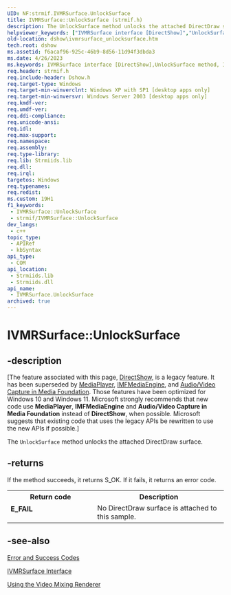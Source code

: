 ```yaml
---
UID: NF:strmif.IVMRSurface.UnlockSurface
title: IVMRSurface::UnlockSurface (strmif.h)
description: The UnlockSurface method unlocks the attached DirectDraw surface.
helpviewer_keywords: ["IVMRSurface interface [DirectShow]","UnlockSurface method","IVMRSurface.UnlockSurface","IVMRSurface::UnlockSurface","IVMRSurfaceUnlockSurface","UnlockSurface","UnlockSurface method [DirectShow]","UnlockSurface method [DirectShow]","IVMRSurface interface","dshow.ivmrsurface_unlocksurface","strmif/IVMRSurface::UnlockSurface"]
old-location: dshow\ivmrsurface_unlocksurface.htm
tech.root: dshow
ms.assetid: f6acaf96-925c-46b9-8d56-11d94f3dbda3
ms.date: 4/26/2023
ms.keywords: IVMRSurface interface [DirectShow],UnlockSurface method, IVMRSurface.UnlockSurface, IVMRSurface::UnlockSurface, IVMRSurfaceUnlockSurface, UnlockSurface, UnlockSurface method [DirectShow], UnlockSurface method [DirectShow],IVMRSurface interface, dshow.ivmrsurface_unlocksurface, strmif/IVMRSurface::UnlockSurface
req.header: strmif.h
req.include-header: Dshow.h
req.target-type: Windows
req.target-min-winverclnt: Windows XP with SP1 [desktop apps only]
req.target-min-winversvr: Windows Server 2003 [desktop apps only]
req.kmdf-ver: 
req.umdf-ver: 
req.ddi-compliance: 
req.unicode-ansi: 
req.idl: 
req.max-support: 
req.namespace: 
req.assembly: 
req.type-library: 
req.lib: Strmiids.lib
req.dll: 
req.irql: 
targetos: Windows
req.typenames: 
req.redist: 
ms.custom: 19H1
f1_keywords:
 - IVMRSurface::UnlockSurface
 - strmif/IVMRSurface::UnlockSurface
dev_langs:
 - c++
topic_type:
 - APIRef
 - kbSyntax
api_type:
 - COM
api_location:
 - Strmiids.lib
 - Strmiids.dll
api_name:
 - IVMRSurface.UnlockSurface
archived: true
---
```


# IVMRSurface::UnlockSurface


## -description

\[The feature associated with this page, [DirectShow](/windows/win32/directshow/directshow), is a legacy feature. It has been superseded by [MediaPlayer](/uwp/api/Windows.Media.Playback.MediaPlayer), [IMFMediaEngine](/windows/win32/api/mfmediaengine/nn-mfmediaengine-imfmediaengine), and [Audio/Video Capture in Media Foundation](/windows/win32/medfound/audio-video-capture-in-media-foundation). Those features have been optimized for Windows 10 and Windows 11. Microsoft strongly recommends that new code use **MediaPlayer**, **IMFMediaEngine** and **Audio/Video Capture in Media Foundation** instead of **DirectShow**, when possible. Microsoft suggests that existing code that uses the legacy APIs be rewritten to use the new APIs if possible.\]

The <code>UnlockSurface</code> method unlocks the attached DirectDraw surface.



## -returns

If the method succeeds, it returns S_OK. If it fails, it returns an error code.

<table>
<tr>
<th>Return code</th>
<th>Description</th>
</tr>
<tr>
<td width="40%">
<dl>
<dt><b>E_FAIL</b></dt>
</dl>
</td>
<td width="60%">
No DirectDraw surface is attached to this sample.

</td>
</tr>
</table>

## -see-also

<a href="/windows/desktop/DirectShow/error-and-success-codes">Error and Success Codes</a>



<a href="/windows/desktop/api/strmif/nn-strmif-ivmrsurface">IVMRSurface Interface</a>



<a href="/windows/desktop/DirectShow/using-the-video-mixing-renderer">Using the Video Mixing Renderer</a>

